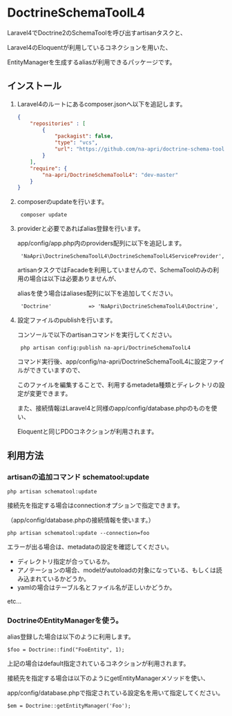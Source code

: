 # DoctrineSchemaToolL4

Laravel4でDoctrine2のSchemaToolを呼び出すartisanタスクと、

Laravel4のEloquentが利用しているコネクションを用いた、

EntityManagerを生成するaliasが利用できるパッケージです。


## インストール

1. Laravel4のルートにあるcomposer.jsonへ以下を追記します。

	```JSON
	{
		"repositories" : [
			{
				"packagist": false,
				"type": "vcs",
				"url": "https://github.com/na-apri/doctrine-schema-tool-l4.git"
			}
		],
	    "require": {
			"na-apri/DoctrineSchemaToolL4": "dev-master"
	    }
	}
	```

2. composerのupdateを行います。

		composer update


3. providerと必要であればalias登録を行います。

	app/config/app.php内のproviders配列に以下を追記します。

		'NaApri\DoctrineSchemaToolL4\DoctrineSchemaToolL4ServiceProvider',


	artisanタスクではFacadeを利用していませんので、SchemaToolのみの利用の場合は以下は必要ありませんが、

	aliasを使う場合はaliases配列に以下を追加してください。

		'Doctrine'            => 'NaApri\DoctrineSchemaToolL4\Doctrine',

4. 設定ファイルのpublishを行います。

	コンソールで以下のartisanコマンドを実行してください。

		php artisan config:publish na-apri/DoctrineSchemaToolL4
	
	コマンド実行後、app/config/na-apri/DoctrineSchemaToolL4に設定ファイルができていますので、

	このファイルを編集することで、利用するmetadeta種類とディレクトリの設定が変更できます。
	
	また、接続情報はLaravel4と同様のapp/config/database.phpのものを使い、
		
	Eloquentと同じPDOコネクションが利用されます。


## 利用方法

### artisanの追加コマンド schematool:update

	php artisan schematool:update

接続先を指定する場合はconnectionオプションで指定できます。

（app/config/database.phpの接続情報を使います。）

	php artisan schematool:update --connection=foo

エラーが出る場合は、metadataの設定を確認してください。

- ディレクトリ指定が合っているか。
- アノテーションの場合、modelがautoloadの対象になっている、もしくは読み込まれているかどうか。
- yamlの場合はテーブル名とファイル名が正しいかどうか。

etc...


### DoctrineのEntityManagerを使う。

alias登録した場合は以下のように利用します。

	$foo = Doctrine::find("FooEntity", 1);

上記の場合はdefault指定されているコネクションが利用されます。

接続先を指定する場合は以下のようにgetEntityManagerメソッドを使い、

app/config/database.phpで指定されている設定名を用いて指定してください。

	$em = Doctrine::getEntityManager('Foo');

